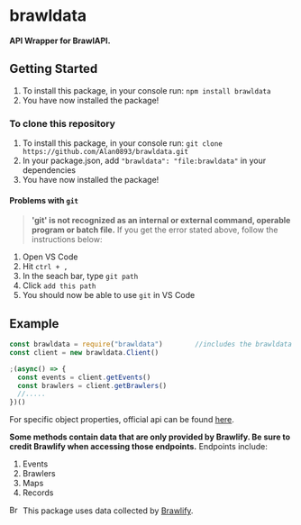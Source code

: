 # brawldata
**API Wrapper for BrawlAPI.**

## Getting Started
1. To install this package, in your console run: `npm install brawldata`
2. You have now installed the package!

### To clone this repository
1. To install this package, in your console run: `git clone https://github.com/Alan0893/brawldata.git` 
2. In your package.json, add `"brawldata": "file:brawldata"` in your dependencies
3. You have now installed the package!

#### Problems with `git`
> **'git' is not recognized as an internal or external command, operable program or batch file.**
If you get the error stated above, follow the instructions below:
1. Open VS Code
2. Hit `ctrl + ,`
3. In the seach bar, type `git path`
4. Click `add this path`
5. You should now be able to use `git` in VS Code

## Example
```javascript
const brawldata = require("brawldata")        //includes the brawldata module
const client = new brawldata.Client()

;(async() => {
  const events = client.getEvents()
  const brawlers = client.getBrawlers()
  //.....
})()
```
For specific object properties, official api can be found [here](https://brawlapi.com/#/).

**__Some methods contain data that are only provided by Brawlify. Be sure to credit Brawlify when accessing those endpoints.__**
Endpoints include:
1. Events
2. Brawlers
3. Maps
4. Records

<img src="https://cdn.brawlify.com/front/Star.svg" height="15" width="20" alt="Brawlify"> This package uses data collected by [Brawlify](https://brawlify.com/).
